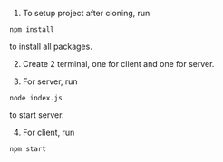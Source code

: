 1. To setup project after cloning, run

```
npm install
```

to install all packages.

2. Create 2 terminal, one for client and one for server.

3. For server, run

```
node index.js
```

to start server.

4. For client, run

```
npm start
```
